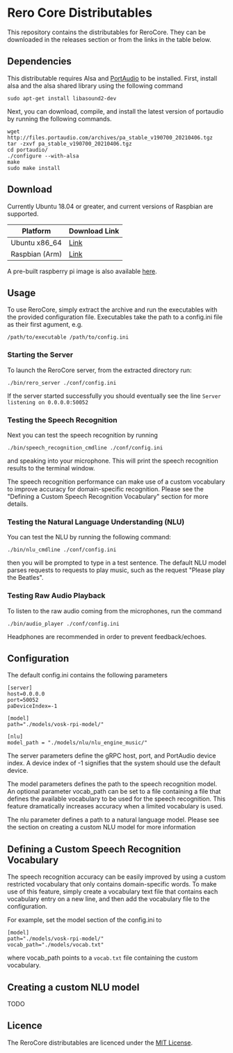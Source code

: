 # Rero Core Distributables

This repository contains the distributables for ReroCore. They can be downloaded in the releases section or from the links in the table below. 

## Dependencies
This distributable  requires Alsa and [PortAudio](http://files.portaudio.com/download.html) to be installed. First, install alsa and the alsa shared library using the following command
```
sudo apt-get install libasound2-dev
```

Next, you can download, compile, and install the latest version of portaudio by running the following commands.


```
wget http://files.portaudio.com/archives/pa_stable_v190700_20210406.tgz
tar -zxvf pa_stable_v190700_20210406.tgz
cd portaudio/
./configure --with-alsa
make
sudo make install
```

## Download
Currently Ubuntu 18.04 or greater, and current versions of Raspbian are supported. 

| Platform       | Download Link                                                                                                          |
|----------------|------------------------------------------------------------------------------------------------------------------------|
| Ubuntu x86_64  | [Link](https://github.com/reverbrobotics/rero_core_dist/releases/download/v0.1.1/ReroCore-0.1.1_ubuntu_x86_64.tgz) |
| Raspbian (Arm) | [Link](https://drive.google.com/file/d/1oyqQzprVs08Ty_W9pFCb_nKQGeIkkIfJ/view)                                                                                                                   |                                                                                            |

A pre-built raspberry pi image is also available [here](https://drive.google.com/file/d/1JYbGrKC-MNqzVTV_mwpuhE2ufbwLCx7V/view?usp=sharing).

## Usage
To use ReroCore, simply extract the archive and run the executables with the provided configuration file. Executables take the path to a config.ini file as their first agument, e.g.

```
/path/to/executable /path/to/config.ini
```

### Starting the Server
To launch the ReroCore server, from the extracted directory run:

```
./bin/rero_server ./conf/config.ini
```

If the server started successfully you should eventually see the line ```Server listening on 0.0.0.0:50052```

### Testing the Speech Recognition
Next you can test the speech recognition by running

```
./bin/speech_recognition_cmdline ./conf/config.ini
```
and speaking into your microphone. This will print the speech recognition results to the terminal window. 

The speech recognition performance can make use of a custom vocabulary to improve accuracy for domain-specific recognition. Please see the "Defining a Custom Speech Recognition Vocabulary" section for more details.

### Testing the Natural Language Understanding (NLU)
You can test the NLU by running the following command:

```
./bin/nlu_cmdline ./conf/config.ini
```

then you will be prompted to type in a test sentence. The default NLU model parses requests to requests to play music, such as the request "Please play the Beatles".

### Testing Raw Audio Playback

To listen to the raw audio coming from the microphones, run the command

```
./bin/audio_player ./conf/config.ini
```

Headphones are recommended in order to prevent feedback/echoes.

## Configuration

The default config.ini contains the following parameters

```
[server]
host=0.0.0.0
port=50052
paDeviceIndex=-1

[model]
path="./models/vosk-rpi-model/"

[nlu]
model_path = "./models/nlu/nlu_engine_music/"
```

The server parameters define the gRPC host, port, and PortAudio device index. A device index of -1 signifies that the system should use the default device.

The model parameters defines the path to the speech recognition model. An optional parameter vocab_path can be set to a file containing a file that defines the available vocabulary to be used for the speech recognition. This feature dramatically increases accuracy when a limited vocabulary is used.

The nlu parameter defines a path to a natural language model. Please see the section on creating a custom NLU model for more information

## Defining a Custom Speech Recognition Vocabulary
The speech recognition accuracy can be easily improved by using a custom restricted vocabulary that only contains domain-specific words. To make use of this feature, simply create a vocabulary text file that contains each vocabulary entry on a new line, and then add the vocabulary file to the configuration.

For example, set the model section of the config.ini to
```
[model]
path="./models/vosk-rpi-model/"
vocab_path="./models/vocab.txt"
```

where vocab_path points to a ```vocab.txt``` file containing the custom vocabulary.


## Creating a custom NLU model
TODO

## Licence
The ReroCore distributables are licenced under the [MIT License](https://github.com/reverbrobotics/rero_core_dist/blob/master/LICENSE). 
